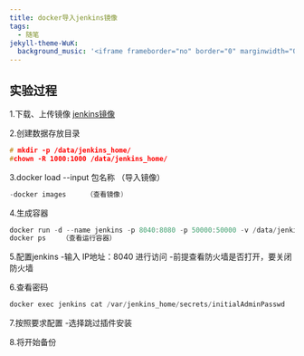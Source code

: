 ```yaml
---
title: docker导入jenkins镜像
tags:
  - 随笔
jekyll-theme-WuK:
  background_music: '<iframe frameborder="no" border="0" marginwidth="0" marginheight="0" width=100% height=86 src="//music.163.com/outchain/player?type=2&id=27876158&auto=0&height=66"></iframe>'
---
```


## 实验过程
1.下载、上传镜像
[jenkins镜像](https://njc-download.weiyun.com/ftn_handler/1c5395fc2555980d98afc5a3bbe33a995c8a0bc3092a19b9cdfdbbcb37b9fd82e8b3c2e5caef4686888cae66eed86af776c5d30ab209da89cd828cfc01f64e3b/jenkins.tar?fname=jenkins.tar&from=30113&version=3.3.3.3)

2.创建数据存放目录
```c
# mkdir -p /data/jenkins_home/
#chown -R 1000:1000 /data/jenkins_home/
```

3.docker load --input 包名称 （导入镜像）
```c
-docker images     （查看镜像)
```

4.生成容器
```c
docker run -d --name jenkins -p 8040:8080 -p 50000:50000 -v /data/jenkins_home:/var/jenkins_home jenkins/jenkins:2.222.3-centos
docker ps    （查看运行容器）
```

5.配置jenkins
-输入 IP地址：8040 进行访问
-前提查看防火墙是否打开，要关闭防火墙

6.查看密码
```c
docker exec jenkins cat /var/jenkins_home/secrets/initialAdminPasswd
```

7.按照要求配置
-选择跳过插件安装

8.将开始备份
